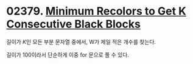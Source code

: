 # 02379. [Minimum Recolors to Get K Consecutive Black Blocks](./02379.cpp)

길이가 $K$인 모든 부분 문자열 중에서, W가 제일 적은 개수를 찾는다.

길이가 100이라서 단순하게 이중 for 문으로 풀 수 있다.
